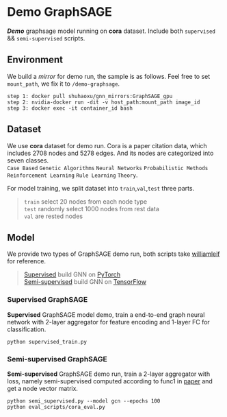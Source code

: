 # Demo GraphSAGE
***Demo*** graphsage model running on **cora** dataset. Include both `supervised` && `semi-supervised` scripts.

## Environment
We build a *mirror* for demo run, the sample is as follows. Feel free to set `mount_path`, we fix it to `/demo-graphsage`.    
 
	step 1: docker pull shuhaoxu/gnn_mirrors:GraphSAGE_gpu
	step 2: nvidia-docker run -dit -v host_path:mount_path image_id
	step 3: docker exec -it container_id bash

## Dataset
We use **cora** dataset for demo run. Cora is a paper citation data, which includes 2708 nodes and 5278 edges. And its nodes are categorized
into seven classes.  
 `Case Based`
 `Genetic Algorithms`
 `Neural Networks`
 `Probabilistic Methods`
 `Reinforcement Learning`
 `Rule Learning`
 `Theory`. 
 
For model training, we split dataset into `train`,`val`,`test` three parts.
> `train` select 20 nodes from each node type  
> `test` randomly select 1000 nodes from rest data  
> `val` are rested nodes

## Model
We provide two types of GraphSAGE demo run, both scripts take [williamleif](https://github.com/williamleif) for reference. 
> [Supervised](https://github.com/williamleif/graphsage-simple) build GNN on [PyTorch](https://pytorch.org/)  
> [Semi-supervised](https://github.com/williamleif/GraphSAGE) build GNN on [TensorFlow](https://www.tensorflow.org/)

### Supervised GraphSAGE
**Supervised** GraphSAGE model demo, train a end-to-end graph neural network with 2-layer aggregator for feature encoding 
and 1-layer FC for classification.  

	python supervised_train.py
	
### Semi-supervised GraphSAGE
**Semi-supervised** GraphSAGE demo run, train a 2-layer aggregator with loss, namely semi-supervised
 computed according to func1 in [paper](https://arxiv.org/pdf/1706.02216.pdf) and get a node vector matrix. 
 
	python semi_supervised.py --model gcn --epochs 100
	python eval_scripts/cora_eval.py